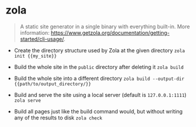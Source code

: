 # zola
> A static site generator in a single binary with everything built-in.
> More information: <https://www.getzola.org/documentation/getting-started/cli-usage/>.

- Create the directory structure used by Zola at the given directory
`zola init {{my_site}}`

- Build the whole site in the `public` directory after deleting it
`zola build`

- Build the whole site into a different directory
`zola build --output-dir {{path/to/output_directory/}}`

- Build and serve the site using a local server (default is `127.0.0.1:1111`)
`zola serve`

- Build all pages just like the build command would, but without writing any of the results to disk
`zola check`
